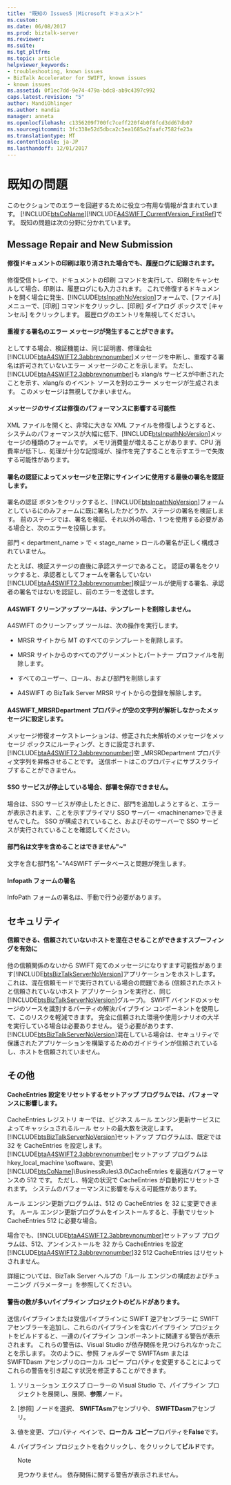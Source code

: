 ```yaml
---
title: "既知の Issues5 |Microsoft ドキュメント"
ms.custom: 
ms.date: 06/08/2017
ms.prod: biztalk-server
ms.reviewer: 
ms.suite: 
ms.tgt_pltfrm: 
ms.topic: article
helpviewer_keywords:
- troubleshooting, known issues
- BizTalk Accelerator for SWIFT, known issues
- known issues
ms.assetid: 0f1ec7dd-9e74-479a-bdc8-ab9c4397c992
caps.latest.revision: "5"
author: MandiOhlinger
ms.author: mandia
manager: anneta
ms.openlocfilehash: c1356209f700fc7ceff220f4b0f8fcd3dd67db07
ms.sourcegitcommit: 3fc338e52d5dbca2c3ea1685a2faafc7582fe23a
ms.translationtype: MT
ms.contentlocale: ja-JP
ms.lasthandoff: 12/01/2017
---
```

# <a name="known-issues"></a>既知の問題
このセクションでのエラーを回避するために役立つ有用な情報が含まれています。 [!INCLUDE[btsCoName](../../includes/btsconame-md.md)][!INCLUDE[A4SWIFT_CurrentVersion_FirstRef](../../includes/a4swift-currentversion-firstref-md.md)]です。 既知の問題は次の分野に分かれています。  
  
## <a name="message-repair-and-new-submission"></a>Message Repair and New Submission

#### <a name="printing-of-a-repair-document-is-recorded-in-the-history-log-even-if-canceled"></a>修復ドキュメントの印刷は取り消された場合でも、履歴ログに記録されます。  
 修復受信トレイで、ドキュメントの印刷 コマンドを実行して、印刷をキャンセルして場合、印刷は、履歴ログにも入力されます。 これで修復するドキュメントを開く場合に発生、[!INCLUDE[btsInpathNoVersion](../../includes/btsinpathnoversion-md.md)]フォームで、[ファイル] メニューで、[印刷] コマンドをクリックし、[印刷] ダイアログ ボックスで [キャンセル] をクリックします。 履歴ログのエントリを無視してください。  
  
#### <a name="a-duplicate-signature-can-cause-an-xlangs-error-message"></a>重複する署名のエラー メッセージが発生することができます。  
 としてする場合、検証機能は、同じ証明書、修理会社[!INCLUDE[btaA4SWIFT2.3abbrevnonumber](../../includes/btaa4swift2-3abbrevnonumber-md.md)]メッセージを中断し、重複する署名は許可されていないエラー メッセージのことを示します。 ただし、[!INCLUDE[btaA4SWIFT2.3abbrevnonumber](../../includes/btaa4swift2-3abbrevnonumber-md.md)]も xlang/s サービスが中断されたことを示す、xlang/s のイベント ソースを別のエラー メッセージが生成されます。 このメッセージは無視してかまいません。  
  
#### <a name="message-size-can-affect-repair-performance"></a>メッセージのサイズは修復のパフォーマンスに影響する可能性  
 XML ファイルを開くと、非常に大きな XML ファイルを修復しようとすると、システムのパフォーマンスが大幅に低下、[!INCLUDE[btsInpathNoVersion](../../includes/btsinpathnoversion-md.md)]メッセージの種類のフォームです。 メモリ消費量が増えることがあります、CPU 消費率が低下し、処理が十分な記憶域が、操作を完了することを示すエラーで失敗する可能性があります。  
  
#### <a name="the-last-signature-used-to-sign-a-message-successfully-will-be-authenticated-by-authenticate-signatures"></a>署名の認証によってメッセージを正常にサインインに使用する最後の署名を認証します。  
 署名の認証 ボタンをクリックすると、[!INCLUDE[btsInpathNoVersion](../../includes/btsinpathnoversion-md.md)]フォームとしているにのみフォームに既に署名したかどうか、ステージの署名を検証します。 前のステージでは、署名を検証、それ以外の場合、1 つを使用する必要がある場合と、次のエラーを投稿します。  
  
 部門 < department_name > で < stage_name > ロールの署名が正しく構成されていません。  
  
 たとえば、検証ステージの直後に承認ステージであること。 認証の署名をクリックすると、承認者としてフォームを署名していない[!INCLUDE[btaA4SWIFT2.3abbrevnonumber](../../includes/btaa4swift2-3abbrevnonumber-md.md)]検証ツールが使用する署名、承認者の署名ではないを認証し、前のエラーを送信します。  

#### <a name="a4swift-cleanup-tool-doesnt-delete-templates"></a>A4SWIFT クリーンアップ ツールは、テンプレートを削除しません。  
 A4SWIFT のクリーンアップ ツールは、次の操作を実行します。  
  
-   MRSR サイトから MT のすべてのテンプレートを削除します。  
  
-   MRSR サイトからのすべてのアグリーメントとパートナー プロファイルを削除します。  
  
-   すべてのユーザー、ロール、および部門を削除します  
  
-   A4SWIFT の BizTalk Server MRSR サイトからの登録を解除します。  
  
#### <a name="the-a4swiftmrsrdepartment-property-is-set-to-an-empty-string-for-a-message-that-did-not-parse"></a>A4SWIFT_MRSRDepartment プロパティが空の文字列が解析しなかったメッセージに設定します。  
 メッセージ修復オーケストレーションは、修正された未解析のメッセージをメッセージ ボックスにルーティング、ときに設定されます、[!INCLUDE[btaA4SWIFT2.3abbrevnonumber](../../includes/btaa4swift2-3abbrevnonumber-md.md)]空 _MRSRDepartment プロパティ文字列を昇格させることです。 送信ポートはこのプロパティにサブスクライブすることができません。  
  
#### <a name="cannot-save-a-department-if-the-sso-service-has-been-stopped"></a>SSO サービスが停止している場合、部署を保存できません。  
 場合は、SSO サービスが停止したときに、部門を追加しようとすると、エラーが表示されます、ことを示すプライマリ SSO サーバー \<machinename\>できませんでした。 SSO が構成されていること、およびそのサーバーで SSO サービスが実行されていることを確認してください。  
  
#### <a name="a-department-name-must-not-contain-the-character-"></a>部門名は文字を含めることはできません"~"  
 文字を含む部門名"~"A4SWIFT データベースと問題が発生します。  
  
#### <a name="signing-infopath-forms"></a>Infopath フォームの署名  
 InfoPath フォームの署名は、手動で行う必要があります。  
  
## <a name="security"></a>セキュリティ

#### <a name="mixing-trusted-and-untrusted-hosts-can-enable-spoofing"></a>信頼できる、信頼されていないホストを混在させることができますスプーフィングを有効に  

 他の信頼関係のないから SWIFT 宛てのメッセージになりすます可能性があります[!INCLUDE[btsBizTalkServerNoVersion](../../includes/btsbiztalkservernoversion-md.md)]アプリケーションをホストします。 これは、混在信頼モードで実行されている場合の問題である (信頼されたホストと信頼されていないホスト アプリケーションを実行と、同じ[!INCLUDE[btsBizTalkServerNoVersion](../../includes/btsbiztalkservernoversion-md.md)]グループ)。 SWIFT バインドのメッセージのソースを識別するパーティの解決パイプライン コンポーネントを使用して、このリスクを軽減できます。 完全に信頼された環境や使用シナリオの大半を実行している場合は必要ありません。 従う必要があります、[!INCLUDE[btsBizTalkServerNoVersion](../../includes/btsbiztalkservernoversion-md.md)]混在している場合は、セキュリティで保護されたアプリケーションを構築するためのガイドラインが信頼されているし、ホストを信頼されていません。 
 
## <a name="miscellaneous"></a>その他

#### <a name="the-cacheentries-setting-may-be-reset-by-a-setup-program-affecting-performance"></a>CacheEntries 設定をリセットするセットアップ プログラムでは、パフォーマンスに影響します。  
 CacheEntries レジストリ キーでは、ビジネス ルール エンジン更新サービスによってキャッシュされるルール セットの最大数を決定します。 [!INCLUDE[btsBizTalkServerNoVersion](../../includes/btsbiztalkservernoversion-md.md)]セットアップ プログラムは、既定では 32 を CacheEntries を設定します。 [!INCLUDE[btaA4SWIFT2.3abbrevnonumber](../../includes/btaa4swift2-3abbrevnonumber-md.md)]セットアップ プログラムは hkey_local_machine \software、変更\\[!INCLUDE[btsCoName](../../includes/btsconame-md.md)]\BusinessRules\3.0\CacheEntries を最適なパフォーマンスの 512 です。 ただし、特定の状況で CacheEntries が自動的にリセットされます。 システムのパフォーマンスに影響を与える可能性があります。  
  
 ルール エンジン更新プログラムは、512 の CacheEntries を 32 に変更できます。 ルール エンジン更新プログラムをインストールすると、手動でリセット CacheEntries 512 に必要な場合。  
  
 場合でも、[!INCLUDE[btaA4SWIFT2.3abbrevnonumber](../../includes/btaa4swift2-3abbrevnonumber-md.md)]セットアップ プログラムは、512、アンインストールを 32 から CacheEntries を設定[!INCLUDE[btaA4SWIFT2.3abbrevnonumber](../../includes/btaa4swift2-3abbrevnonumber-md.md)]32 512 CacheEntries はリセットされません。  
  
 詳細については、BizTalk Server ヘルプの「ルール エンジンの構成およびチューニング パラメーター」を参照してください。  
  
#### <a name="building-a-pipeline-project-may-result-in-a-large-number-of-warnings"></a>警告の数が多いパイプライン プロジェクトのビルドがあります。  
 送信パイプラインまたは受信パイプラインに SWIFT 逆アセンブラーに SWIFT アセンブラーを追加し、これらのパイプラインを含むパイプライン プロジェクトをビルドすると、一連のパイプライン コンポーネントに関連する警告が表示されます。 これらの警告は、Visual Studio が依存関係を見つけられなかったことを示します。 次のように、参照 フォルダーで SWIFTAsm または SWIFTDasm アセンブリのローカル コピー プロパティを変更することによってこれらの警告を引き起こす状況を修正することができます。  
  
1.  ソリューション エクスプ ローラーの Visual Studio で、パイプライン プロジェクトを展開し、展開、**参照**ノード。  
  
2.  [参照] ノードを選択、 **SWIFTAsm**アセンブリや、 **SWIFTDasm**アセンブリ。  
  
3.  値を変更、プロパティ ペインで、**ローカル コピー**プロパティを**False**です。  
  
4.  パイプライン プロジェクトを右クリックし、をクリックして**ビルド**です。  
  
    > [!NOTE]
    >  見つかりません。 依存関係に関する警告が表示されません。   